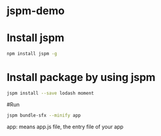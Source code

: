 # jspm-demo

# Install jspm

```bash
npm install jspm -g
```

# Install package by using jspm
```bash
jspm install --save lodash moment
```

#Run
```bash
jspm bundle-sfx --minify app
```
app: means app.js file, the entry file of your app
